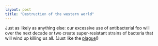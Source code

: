 ```yaml
---
layout: post
title: "Destruction of the western world"
---
```




Just as likely as anything else: our excessive use of antibacterial foo will over the next decade or two create super-resistant strains of bacteria that will wind up killing us all. (Just like the <a href="http://www.byu.edu/ipt/projects/middleages/LifeTimes/Plague.html">plague</a>!)


